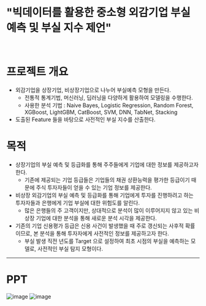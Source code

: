 # **"빅데이터를 활용한 중소형 외감기업 부실 예측 및 부실 지수 제언"**
<br>


# **프로젝트 개요**
- 외감기업을 상장기업, 비상장기업으로 나누어 부실예측 모형을 만든다.
  - 전통적 통계기법, 머신러닝, 딥러닝을 다양하게 활용하여 모델링을 수행한다.
  - 사용한 분석 기법
    : Naive Bayes, Logistic Regression, Random Forest, XGBoost, LightGBM, CatBoost, SVM, DNN, TabNet, Stacking
- 도출된 Feature 들을 바탕으로 사전적인 부실 지수를 산출한다.



# **목적**
- 상장기업의 부실 예측 및 등급화를 통해 주주들에게 기업에 대한 정보를 제공하고자 한다.
  - 기존에 제공되는 기업 등급들은 기업들의 채권 상환능력을 평가한 등급이기 때문에 주식 투자자들이 얻을 수 있는 기업 정보를 제공한다.
- 비상장 외감기업의 부실 예측 및 등급화를 통해 기업에게 투자를 진행하려고 하는 투자자들과 은행에게 기업 부실에 대한 위험도를 알린다.
  - 많은 은행들의 주 고객이지만, 상대적으로 분석이 많이 이루어지지 않고 있는 비상장 기업에 대한 분석을 통해 새로운 분석 시각을 제공한다.
- 기존의 기업 신용평가 등급은 신용 사건이 발생했을 때 주로 갱신되는 사후적 확률이므로, 본 분석을 통해 투자자에게 사전적인 정보를 제공하고자 한다.
  - 부실 발생 직전 년도를 Target 으로 설정하여 최초 시점의 부실을 예측하는 모델로, 사전적인 부실 탐지 모형이다.



---
# **PPT**
![image](https://github.com/shoni0325/Project_2/assets/129731878/cd537d0c-9567-45f1-a441-64cca06ce719)
![image](https://github.com/shoni0325/Project_2/assets/129731878/e04c2d91-8924-43ba-b218-c11e16ed138c)









